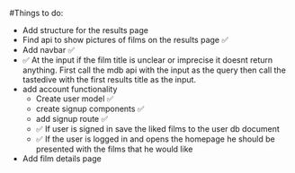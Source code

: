 #Things to do:

- Add structure for the results page
- Find api to show pictures of films on the results page ✅
- Add navbar ✅
- ✅ At the input if the film title is unclear or imprecise it doesnt return anything. First call the mdb api with the input as the query then call the tastedive with the first results title as the input.
- add account functionality
  - Create user model ✅
  - create signup components ✅
  - add signup route ✅
  - ✅ If user is signed in save the liked films to the user db document
  - ✅ If the user is logged in and opens the homepage he should be presented with the films that he would like
- Add film details page
